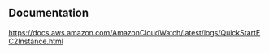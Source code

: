 ## Documentation
https://docs.aws.amazon.com/AmazonCloudWatch/latest/logs/QuickStartEC2Instance.html
